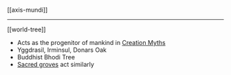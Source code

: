 [[axis-mundi]]

----

[[world-tree]]

- Acts as the progenitor of mankind in [Creation Myths](creation-cosmogony.md)
- Yggdrasil, Irminsul, Donars Oak
- Buddhist Bhodi Tree
- [Sacred groves](groves.md) act similarly